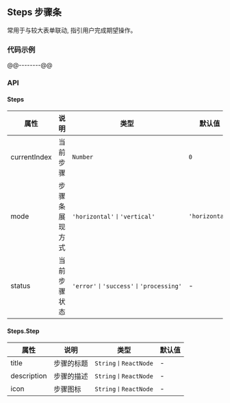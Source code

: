 ## Steps 步骤条
常用于与较大表单联动, 指引用户完成期望操作。
### 代码示例
@@--------@@
### API
#### Steps
属性 | 说明 | 类型 | 默认值
-----|------| ---- | ---
currentIndex | 当前步骤 | ```Number``` | ```0```
mode | 步骤条展现方式 | ```'horizontal'丨'vertical'``` | ```'horizontal'```
status | 当前步骤状态 | ```'error'丨'success'丨'processing'``` | -

#### Steps.Step
属性 | 说明 | 类型 | 默认值
-----|------| ---- | ---
title | 步骤的标题 | ```String丨ReactNode``` | -
description | 步骤的描述 | ```String丨ReactNode``` | -
icon| 步骤图标 | ```String丨ReactNode``` | -